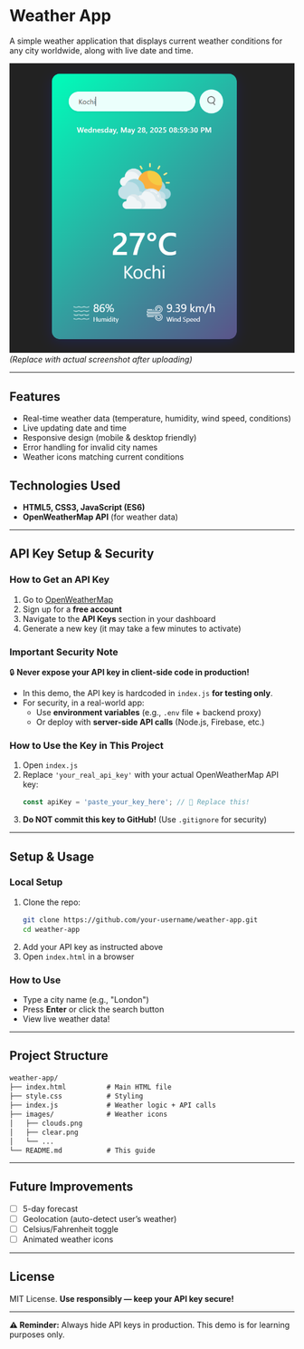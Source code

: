 # Weather App  

A simple weather application that displays current weather conditions for any city worldwide, along with live date and time.  

![Weather App Screenshot](images/demo-image.png) *(Replace with actual screenshot after uploading)*  

---  

## Features  
- Real-time weather data (temperature, humidity, wind speed, conditions)  
- Live updating date and time  
- Responsive design (mobile & desktop friendly)  
- Error handling for invalid city names  
- Weather icons matching current conditions  

## Technologies Used  
- **HTML5, CSS3, JavaScript (ES6)**  
- **OpenWeatherMap API** (for weather data)  

---  

## API Key Setup & Security  

### How to Get an API Key  
1. Go to [OpenWeatherMap](https://openweathermap.org/)  
2. Sign up for a **free account**  
3. Navigate to the **API Keys** section in your dashboard  
4. Generate a new key (it may take a few minutes to activate)  

### Important Security Note  
🔒 **Never expose your API key in client-side code in production!**  
- In this demo, the API key is hardcoded in `index.js` **for testing only**.  
- For security, in a real-world app:  
  - Use **environment variables** (e.g., `.env` file + backend proxy)  
  - Or deploy with **server-side API calls** (Node.js, Firebase, etc.)  

### How to Use the Key in This Project  
1. Open `index.js`  
2. Replace `'your_real_api_key'` with your actual OpenWeatherMap API key:  
   ```js
   const apiKey = 'paste_your_key_here'; // 🔑 Replace this!
   ```
3. **Do NOT commit this key to GitHub!** (Use `.gitignore` for security)  

---  

## Setup & Usage  

### Local Setup  
1. Clone the repo:  
   ```bash
   git clone https://github.com/your-username/weather-app.git
   cd weather-app
   ```  
2. Add your API key as instructed above  
3. Open `index.html` in a browser  

### How to Use  
- Type a city name (e.g., "London")  
- Press **Enter** or click the search button  
- View live weather data!  

---  

## Project Structure  
```
weather-app/  
├── index.html          # Main HTML file  
├── style.css           # Styling  
├── index.js            # Weather logic + API calls  
├── images/             # Weather icons  
│   ├── clouds.png  
│   ├── clear.png  
│   └── ...  
└── README.md           # This guide  
```  

---  

## Future Improvements  
- [ ] 5-day forecast  
- [ ] Geolocation (auto-detect user’s weather)  
- [ ] Celsius/Fahrenheit toggle  
- [ ] Animated weather icons  

---  

## License  
MIT License. **Use responsibly — keep your API key secure!**  

---  

**⚠️ Reminder:** Always hide API keys in production. This demo is for learning purposes only.  
